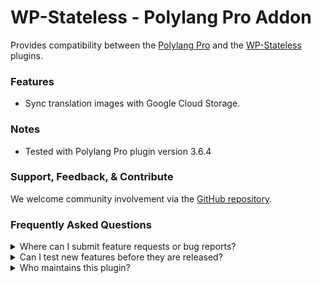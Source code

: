 # WP-Stateless - Polylang Pro Addon

Provides compatibility between the [Polylang Pro](https://polylang.pro/) and the [WP-Stateless](https://wordpress.org/plugins/wp-stateless/) plugins.

### Features

* Sync translation images with Google Cloud Storage.

### Notes

* Tested with Polylang Pro plugin version 3.6.4

### Support, Feedback, & Contribute

We welcome community involvement via the [GitHub repository](https://github.com/udx/wp-stateless-polylang-pro-addon).

### Frequently Asked Questions

<details>
<summary>Where can I submit feature requests or bug reports?</summary>

We encourage community feedback and discussion through issues on the [GitHub repository](https://github.com/udx/wp-stateless-polylang-pro-addon/issues).
</details>

<details>
<summary>Can I test new features before they are released?</summary>

To ensure new releases cause as little disruption as possible, we rely on early adopters who assist us by testing out new features before they are released. [Please contact us](https://udx.io/) if you are interested in becoming an early adopter.
</details>

<details>
<summary>Who maintains this plugin?</summary>

[UDX](https://udx.io/) maintains this plugin by continuing development through its own staff, reviewing pull requests, testing, and steering the overall release schedule. UDX is located in Durham, North Carolina, and provides WordPress engineering and hosting services to clients throughout the United States.
</details>
